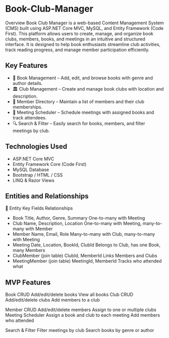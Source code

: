 # Book-Club-Manager

Overview
Book Club Manager is a web-based Content Management System (CMS) built using ASP.NET Core MVC, MySQL, and Entity Framework (Code First). This platform allows users to create, manage, and organize book clubs, members, books, and meetings in an intuitive and structured interface. It is designed to help book enthusiasts streamline club activities, track reading progress, and manage member participation efficiently.

## Key Features
- 📖 Book Management – Add, edit, and browse books with genre and author details.
- 🏛️ Club Management – Create and manage book clubs with location and description.
- 👥 Member Directory – Maintain a list of members and their club memberships.
- 📅 Meeting Scheduler – Schedule meetings with assigned books and track attendees.
- 🔍 Search & Filter – Easily search for books, members, and filter meetings by club.


## Technologies Used
- ASP.NET Core MVC
- Entity Framework Core (Code First)
- MySQL Database
- Bootstrap / HTML / CSS
- LINQ & Razor Views

## Entities and Relationships
🧱 Entity	Key Fields	Relationships
- Book	Title, Author, Genre, Summary	One-to-many with Meeting
- Club	Name, Description, Location	One-to-many with Meeting, many-to-many with Member
- Member	Name, Email, Role	Many-to-many with Club, many-to-many with Meeting
- Meeting	Date, Location, BookId, ClubId	Belongs to Club, has one Book, many Members
- ClubMember (join table)	ClubId, MemberId	Links Members and Clubs
- MeetingMember (join table)	MeetingId, MemberId	Tracks who attended what

## MVP Features
Book CRUD
Add/edit/delete books
View all books
Club CRUD
Add/edit/delete clubs
Add members to a club

Member CRUD
Add/edit/delete members
Assign to one or multiple clubs
Meeting Scheduler
Assign a book and club to each meeting
Add members who attended

Search & Filter
Filter meetings by club
Search books by genre or author


